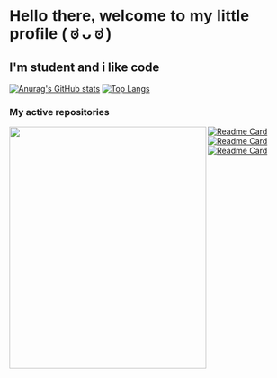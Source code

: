 <h1 style="font-family:sans-serif">Hello there, welcome to my little profile ( ಠ ᴗ ಠ )</h1>

<h2>I'm student and i like code</h2>


[![Anurag's GitHub stats](https://github-readme-stats.vercel.app/api?username=srsalchicha&theme=radical&show_icons=true)](https://github.com/SrSalchicha) [![Top Langs](https://github-readme-stats.vercel.app/api/top-langs/?username=srsalchicha&theme=radical)](https://github.com/SrSalchicha)


### My active repositories

 <img src="https://user-images.githubusercontent.com/62081821/152078965-af49c573-830f-40f9-9463-06de9af97119.png" align="left" height="430" width="350"/>
 
[![Readme Card](https://github-readme-stats.vercel.app/api/pin/?username=srsalchicha&repo=tarea-universidad&theme=radical)](https://github.com/SrSalchicha/tarea-universidad)
[![Readme Card](https://github-readme-stats.vercel.app/api/pin/?username=srsalchicha&repo=Ejemplos-JAVA&theme=radical)](https://github.com/SrSalchicha/Ejemplos-JAVA)
[![Readme Card](https://github-readme-stats.vercel.app/api/pin/?username=srsalchicha&repo=CPP_practice&theme=radical)](https://github.com/SrSalchicha/CPP_practice)






<!--
**SrSalchicha/SrSalchicha** is a ✨ _special_ ✨ repository because its `README.md` (this file) appears on your GitHub profile.

Here are some ideas to get you started:

- 🔭 I’m currently working on ...
- 🌱 I’m currently learning ...
- 👯 I’m looking to collaborate on ...
- 🤔 I’m looking for help with ...
- 💬 Ask me about ...
- 📫 How to reach me: ...
- 😄 Pronouns: ...
- ⚡ Fun fact: ...
-->
